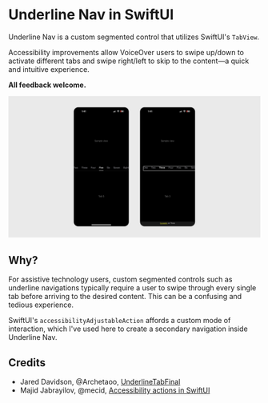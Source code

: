 # Underline Nav in SwiftUI
Underline Nav is a custom segmented control that utilizes SwiftUI's `TabView`.

Accessibility improvements allow VoiceOver users to swipe up/down to activate different tabs and swipe right/left to skip to the content—a quick and intuitive experience.

**All feedback welcome.**

![Two screenshots of Underline Nav; one focused on the fifth tab and the other with VoiceOver enabled reading "Currently on three".](Previews/1.png)


## Why?
For assistive technology users, custom segmented controls such as underline navigations typically require a user to swipe through every single tab before arriving to the desired content. This can be a confusing and tedious experience.

SwiftUI's `accessibilityAdjustableAction` affords a custom mode of interaction, which I've used here to create a secondary navigation inside Underline Nav.

## Credits
- Jared Davidson, @Archetaoo, [UnderlineTabFinal](https://github.com/Archetapp/UnderlineTabBarFinal)
- Majid Jabrayilov, @mecid, [Accessibility actions in SwiftUI](https://swiftwithmajid.com/2021/04/15/accessibility-actions-in-swiftui/)
